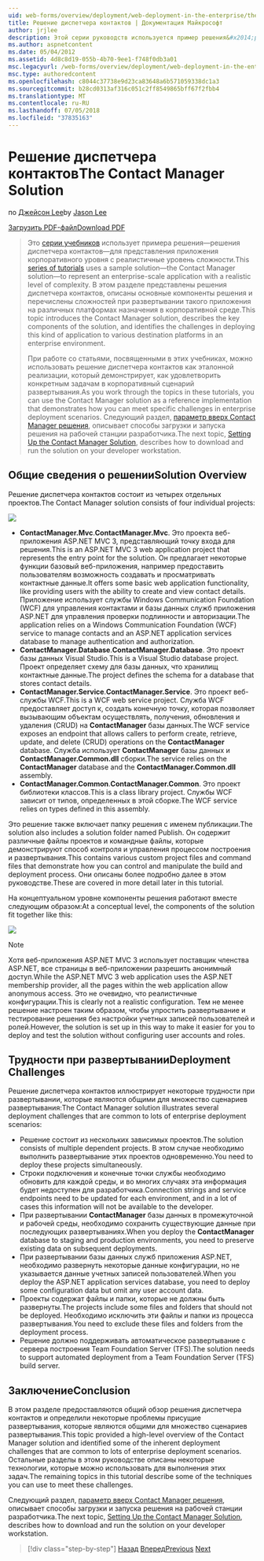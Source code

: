 ```yaml
---
uid: web-forms/overview/deployment/web-deployment-in-the-enterprise/the-contact-manager-solution
title: Решение диспетчера контактов | Документация Майкрософт
author: jrjlee
description: Этой серии руководств используется пример решения&#x2014;решения диспетчера контактов&#x2014;для представления приложения корпоративного уровня с реалистичные уровень...
ms.author: aspnetcontent
ms.date: 05/04/2012
ms.assetid: 4d8c8d19-055b-4b70-9ee1-f748f0db3a01
msc.legacyurl: /web-forms/overview/deployment/web-deployment-in-the-enterprise/the-contact-manager-solution
msc.type: authoredcontent
ms.openlocfilehash: c8044c37738e9d23ca83648a6b571059338dc1a3
ms.sourcegitcommit: b28cd0313af316c051c2ff8549865bff67f2fbb4
ms.translationtype: MT
ms.contentlocale: ru-RU
ms.lasthandoff: 07/05/2018
ms.locfileid: "37835163"
---
```

<a name="the-contact-manager-solution"></a><span data-ttu-id="a95e6-103">Решение диспетчера контактов</span><span class="sxs-lookup"><span data-stu-id="a95e6-103">The Contact Manager Solution</span></span>
====================
<span data-ttu-id="a95e6-104">по [Джейсон Lee](https://github.com/jrjlee)</span><span class="sxs-lookup"><span data-stu-id="a95e6-104">by [Jason Lee](https://github.com/jrjlee)</span></span>

[<span data-ttu-id="a95e6-105">Загрузить PDF-файл</span><span class="sxs-lookup"><span data-stu-id="a95e6-105">Download PDF</span></span>](https://msdnshared.blob.core.windows.net/media/MSDNBlogsFS/prod.evol.blogs.msdn.com/CommunityServer.Blogs.Components.WeblogFiles/00/00/00/63/56/8130.DeployingWebAppsInEnterpriseScenarios.pdf)

> <span data-ttu-id="a95e6-106">Это [серии учебников](web-deployment-in-the-enterprise.md) использует примера решения&#x2014;решения диспетчера контактов&#x2014;для представления приложения корпоративного уровня с реалистичные уровень сложности.</span><span class="sxs-lookup"><span data-stu-id="a95e6-106">This [series of tutorials](web-deployment-in-the-enterprise.md) uses a sample solution&#x2014;the Contact Manager solution&#x2014;to represent an enterprise-scale application with a realistic level of complexity.</span></span> <span data-ttu-id="a95e6-107">В этом разделе представлены решения диспетчера контактов, описаны основные компоненты решения и перечислены сложностей при развертывании такого приложения на различных платформах назначения в корпоративной среде.</span><span class="sxs-lookup"><span data-stu-id="a95e6-107">This topic introduces the Contact Manager solution, describes the key components of the solution, and identifies the challenges in deploying this kind of application to various destination platforms in an enterprise environment.</span></span>
> 
> <span data-ttu-id="a95e6-108">При работе со статьями, посвященными в этих учебниках, можно использовать решение диспетчера контактов как эталонной реализации, который демонстрирует, как удовлетворить конкретным задачам в корпоративный сценарий развертывания.</span><span class="sxs-lookup"><span data-stu-id="a95e6-108">As you work through the topics in these tutorials, you can use the Contact Manager solution as a reference implementation that demonstrates how you can meet specific challenges in enterprise deployment scenarios.</span></span> <span data-ttu-id="a95e6-109">Следующий раздел, [параметр вверх Contact Manager решения](setting-up-the-contact-manager-solution.md), описывает способы загрузки и запуска решения на рабочей станции разработчика.</span><span class="sxs-lookup"><span data-stu-id="a95e6-109">The next topic, [Setting Up the Contact Manager Solution](setting-up-the-contact-manager-solution.md), describes how to download and run the solution on your developer workstation.</span></span>


## <a name="solution-overview"></a><span data-ttu-id="a95e6-110">Общие сведения о решении</span><span class="sxs-lookup"><span data-stu-id="a95e6-110">Solution Overview</span></span>

<span data-ttu-id="a95e6-111">Решение диспетчера контактов состоит из четырех отдельных проектов.</span><span class="sxs-lookup"><span data-stu-id="a95e6-111">The Contact Manager solution consists of four individual projects:</span></span>

![](the-contact-manager-solution/_static/image1.png)

- <span data-ttu-id="a95e6-112">**ContactManager.Mvc**.</span><span class="sxs-lookup"><span data-stu-id="a95e6-112">**ContactManager.Mvc**.</span></span> <span data-ttu-id="a95e6-113">Это проекта веб-приложения ASP.NET MVC 3, представляющий точку входа для решения.</span><span class="sxs-lookup"><span data-stu-id="a95e6-113">This is an ASP.NET MVC 3 web application project that represents the entry point for the solution.</span></span> <span data-ttu-id="a95e6-114">Он предлагает некоторые функции базовый веб-приложения, например предоставить пользователям возможность создавать и просматривать контактные данные.</span><span class="sxs-lookup"><span data-stu-id="a95e6-114">It offers some basic web application functionality, like providing users with the ability to create and view contact details.</span></span> <span data-ttu-id="a95e6-115">Приложение использует службы Windows Communication Foundation (WCF) для управления контактами и базы данных служб приложения ASP.NET для управления проверки подлинности и авторизации.</span><span class="sxs-lookup"><span data-stu-id="a95e6-115">The application relies on a Windows Communication Foundation (WCF) service to manage contacts and an ASP.NET application services database to manage authentication and authorization.</span></span>
- <span data-ttu-id="a95e6-116">**ContactManager.Database**.</span><span class="sxs-lookup"><span data-stu-id="a95e6-116">**ContactManager.Database**.</span></span> <span data-ttu-id="a95e6-117">Это проект базы данных Visual Studio.</span><span class="sxs-lookup"><span data-stu-id="a95e6-117">This is a Visual Studio database project.</span></span> <span data-ttu-id="a95e6-118">Проект определяет схему для базы данных, что хранилищ контактные данные.</span><span class="sxs-lookup"><span data-stu-id="a95e6-118">The project defines the schema for a database that stores contact details.</span></span>
- <span data-ttu-id="a95e6-119">**ContactManager.Service**.</span><span class="sxs-lookup"><span data-stu-id="a95e6-119">**ContactManager.Service**.</span></span> <span data-ttu-id="a95e6-120">Это проект веб-службы WCF.</span><span class="sxs-lookup"><span data-stu-id="a95e6-120">This is a WCF web service project.</span></span> <span data-ttu-id="a95e6-121">Служба WCF предоставляет доступ к, создать конечную точку, которая позволяет вызывающим объектам осуществлять, получения, обновления и удаления (CRUD) на **ContactManager** базы данных.</span><span class="sxs-lookup"><span data-stu-id="a95e6-121">The WCF service exposes an endpoint that allows callers to perform create, retrieve, update, and delete (CRUD) operations on the **ContactManager** database.</span></span> <span data-ttu-id="a95e6-122">Служба использует **ContactManager** базы данных и **ContactManager.Common.dll** сборки.</span><span class="sxs-lookup"><span data-stu-id="a95e6-122">The service relies on the **ContactManager** database and the **ContactManager.Common.dll** assembly.</span></span>
- <span data-ttu-id="a95e6-123">**ContactManager.Common**.</span><span class="sxs-lookup"><span data-stu-id="a95e6-123">**ContactManager.Common**.</span></span> <span data-ttu-id="a95e6-124">Это проект библиотеки классов.</span><span class="sxs-lookup"><span data-stu-id="a95e6-124">This is a class library project.</span></span> <span data-ttu-id="a95e6-125">Службы WCF зависит от типов, определенных в этой сборке.</span><span class="sxs-lookup"><span data-stu-id="a95e6-125">The WCF service relies on types defined in this assembly.</span></span>

<span data-ttu-id="a95e6-126">Это решение также включает папку решения с именем публикации.</span><span class="sxs-lookup"><span data-stu-id="a95e6-126">The solution also includes a solution folder named Publish.</span></span> <span data-ttu-id="a95e6-127">Он содержит различные файлы проектов и командные файлы, которые демонстрируют способ контроля и управления процессом построения и развертывания.</span><span class="sxs-lookup"><span data-stu-id="a95e6-127">This contains various custom project files and command files that demonstrate how you can control and manipulate the build and deployment process.</span></span> <span data-ttu-id="a95e6-128">Они описаны более подробно далее в этом руководстве.</span><span class="sxs-lookup"><span data-stu-id="a95e6-128">These are covered in more detail later in this tutorial.</span></span>

<span data-ttu-id="a95e6-129">На концептуальном уровне компоненты решения работают вместе следующим образом:</span><span class="sxs-lookup"><span data-stu-id="a95e6-129">At a conceptual level, the components of the solution fit together like this:</span></span>

![](the-contact-manager-solution/_static/image2.png)

> [!NOTE]
> <span data-ttu-id="a95e6-130">Хотя веб-приложения ASP.NET MVC 3 использует поставщик членства ASP.NET, все страницы в веб-приложении разрешить анонимный доступ.</span><span class="sxs-lookup"><span data-stu-id="a95e6-130">While the ASP.NET MVC 3 web application uses the ASP.NET membership provider, all the pages within the web application allow anonymous access.</span></span> <span data-ttu-id="a95e6-131">Это не очевидно, что реалистичные конфигурации.</span><span class="sxs-lookup"><span data-stu-id="a95e6-131">This is clearly not a realistic configuration.</span></span> <span data-ttu-id="a95e6-132">Тем не менее решение настроен таким образом, чтобы упростить развертывание и тестирование решения без настройки учетных записей пользователей и ролей.</span><span class="sxs-lookup"><span data-stu-id="a95e6-132">However, the solution is set up in this way to make it easier for you to deploy and test the solution without configuring user accounts and roles.</span></span>


## <a name="deployment-challenges"></a><span data-ttu-id="a95e6-133">Трудности при развертывании</span><span class="sxs-lookup"><span data-stu-id="a95e6-133">Deployment Challenges</span></span>

<span data-ttu-id="a95e6-134">Решение диспетчера контактов иллюстрирует некоторые трудности при развертывании, которые являются общими для множество сценариев развертывания:</span><span class="sxs-lookup"><span data-stu-id="a95e6-134">The Contact Manager solution illustrates several deployment challenges that are common to lots of enterprise deployment scenarios:</span></span>

- <span data-ttu-id="a95e6-135">Решение состоит из нескольких зависимых проектов.</span><span class="sxs-lookup"><span data-stu-id="a95e6-135">The solution consists of multiple dependent projects.</span></span> <span data-ttu-id="a95e6-136">В этом случае необходимо выполнить развертывание этих проектов одновременно.</span><span class="sxs-lookup"><span data-stu-id="a95e6-136">You need to deploy these projects simultaneously.</span></span>
- <span data-ttu-id="a95e6-137">Строки подключения и конечные точки службы необходимо обновить для каждой среды, и во многих случаях эта информация будет недоступен для разработчика.</span><span class="sxs-lookup"><span data-stu-id="a95e6-137">Connection strings and service endpoints need to be updated for each environment, and in a lot of cases this information will not be available to the developer.</span></span>
- <span data-ttu-id="a95e6-138">При развертывании **ContactManager** базы данных в промежуточной и рабочей среды, необходимо сохранить существующие данные при последующих развертываниях.</span><span class="sxs-lookup"><span data-stu-id="a95e6-138">When you deploy the **ContactManager** database to staging and production environments, you need to preserve existing data on subsequent deployments.</span></span>
- <span data-ttu-id="a95e6-139">При развертывании базы данных служб приложения ASP.NET, необходимо развернуть некоторые данные конфигурации, но не указывается данные учетных записей пользователей.</span><span class="sxs-lookup"><span data-stu-id="a95e6-139">When you deploy the ASP.NET application services database, you need to deploy some configuration data but omit any user account data.</span></span>
- <span data-ttu-id="a95e6-140">Проекты содержат файлы и папки, которые не должны быть развернуты.</span><span class="sxs-lookup"><span data-stu-id="a95e6-140">The projects include some files and folders that should not be deployed.</span></span> <span data-ttu-id="a95e6-141">Необходимо исключить эти файлы и папки из процесса развертывания.</span><span class="sxs-lookup"><span data-stu-id="a95e6-141">You need to exclude these files and folders from the deployment process.</span></span>
- <span data-ttu-id="a95e6-142">Решение должно поддерживать автоматическое развертывание с сервера построения Team Foundation Server (TFS).</span><span class="sxs-lookup"><span data-stu-id="a95e6-142">The solution needs to support automated deployment from a Team Foundation Server (TFS) build server.</span></span>

## <a name="conclusion"></a><span data-ttu-id="a95e6-143">Заключение</span><span class="sxs-lookup"><span data-stu-id="a95e6-143">Conclusion</span></span>

<span data-ttu-id="a95e6-144">В этом разделе предоставляются общий обзор решения диспетчера контактов и определили некоторые проблемы присущие развертывания, которые являются общими для множество сценариев развертывания.</span><span class="sxs-lookup"><span data-stu-id="a95e6-144">This topic provided a high-level overview of the Contact Manager solution and identified some of the inherent deployment challenges that are common to lots of enterprise deployment scenarios.</span></span> <span data-ttu-id="a95e6-145">Остальные разделы в этом руководстве описаны некоторые технологии, которые можно использовать для выполнения этих задач.</span><span class="sxs-lookup"><span data-stu-id="a95e6-145">The remaining topics in this tutorial describe some of the techniques you can use to meet these challenges.</span></span>

<span data-ttu-id="a95e6-146">Следующий раздел, [параметр вверх Contact Manager решения](setting-up-the-contact-manager-solution.md), описывает способы загрузки и запуска решения на рабочей станции разработчика.</span><span class="sxs-lookup"><span data-stu-id="a95e6-146">The next topic, [Setting Up the Contact Manager Solution](setting-up-the-contact-manager-solution.md), describes how to download and run the solution on your developer workstation.</span></span>

> [!div class="step-by-step"]
> <span data-ttu-id="a95e6-147">[Назад](web-deployment-in-the-enterprise.md)
> [Вперед](setting-up-the-contact-manager-solution.md)</span><span class="sxs-lookup"><span data-stu-id="a95e6-147">[Previous](web-deployment-in-the-enterprise.md)
[Next](setting-up-the-contact-manager-solution.md)</span></span>
